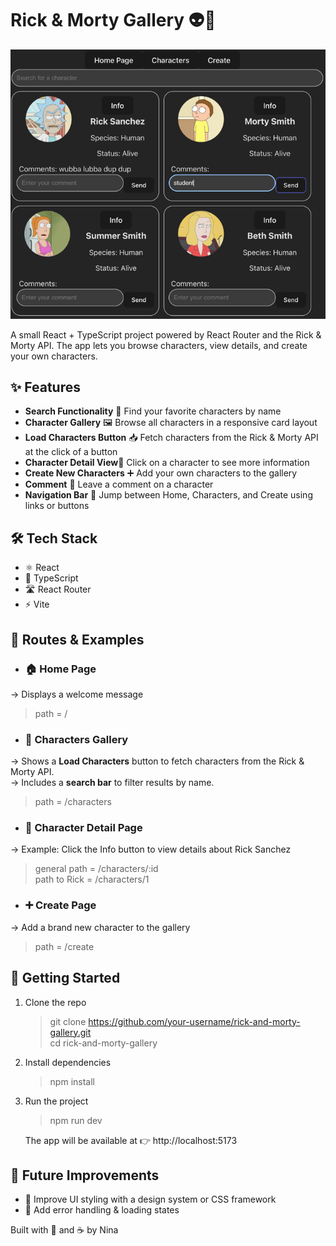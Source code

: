 # Rick & Morty Gallery 👽🚀

![img_1.png](img_1.png)

A small React + TypeScript project powered by React Router and 
the Rick & Morty API.
The app lets you browse characters, view details, and create 
your own characters.

## ✨ Features
-  **Search Functionality** 🔎 Find your favorite characters by name
-  **Character Gallery** 🖼  Browse all characters in a responsive card layout
-  **Load Characters Button** 📥 Fetch characters from the Rick & Morty API at the click of a button
-  **Character Detail View**📄 Click on a character to see more information
-  **Create New Characters** ➕ Add your own characters to the gallery
-  **Comment** 💬 Leave a comment on a character
-  **Navigation Bar** 🧭  Jump between Home, Characters, and Create using links or buttons

## 🛠️ Tech Stack
- ⚛️ React
- 🔷 TypeScript
- 🛣 React Router
- ⚡ Vite 

## 🔗 Routes & Examples
- ### 🏠 Home Page 
→ Displays a welcome message
> path = /

- ### 👥 Characters Gallery 
→ Shows a **Load Characters** button to fetch characters from the Rick & Morty API.  
→ Includes a **search bar** to filter results by name.
> path = /characters 

- ### 👤 Character Detail Page 
→ Example: Click the Info button to view details about Rick Sanchez
> general path = /characters/:id  
> path to Rick = /characters/1

- ### ➕ Create Page 
→ Add a brand new character to the gallery
> path = /create


## 🚀 Getting Started
1. Clone the repo
   >git clone https://github.com/your-username/rick-and-morty-gallery.git  
   >cd rick-and-morty-gallery
2. Install dependencies
   > npm install
3. Run the project
   >npm run dev  

   The app will be available at 👉 http://localhost:5173

## 🔮 Future Improvements
- 🎨 Improve UI styling with a design system or CSS framework
- 📝 Add error handling & loading states

Built with 💚 and ☕ by Nina